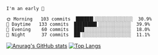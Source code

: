 <!--START_SECTION:productive-box-in-readme-->
```text
I'm an early 🐥

🌞 Morning   103 commits  ██████▍░░░░░░░░░░░░░░  30.9%
🌆 Daytime   133 commits  ████████▍░░░░░░░░░░░░  39.9%
🌃 Evening    60 commits  ███▊░░░░░░░░░░░░░░░░░  18.0%
🌚 Night      37 commits  ██▎░░░░░░░░░░░░░░░░░░  11.1%
```
<!--END_SECTION:productive-box-in-readme-->
[![Anurag's GitHub stats](https://github-readme-stats.vercel.app/api?username=tykeaboyloy&count_private=true&theme=vue-light&show_icons=true)](https://github.com/anuraghazra/github-readme-stats)
[![Top Langs](https://github-readme-stats.vercel.app/api/top-langs/?username=tykeaboyloy&layout=compact&theme=vue-light&langs_count=8)](https://github.com/anuraghazra/github-readme-stats)
